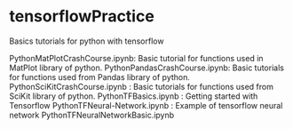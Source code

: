 # tensorflowPractice

Basics tutorials for python with tensorflow

PythonMatPlotCrashCourse.ipynb: Basic tutorial for functions used in MatPlot library of python.	
PythonPandasCrashCourse.ipynb: Basic tutorials for functions used from Pandas library of python.
PythonSciKitCrashCourse.ipynb	: Basic tutorials for functions used from SciKit library of python.
PythonTFBasics.ipynb          : Getting started with Tensorflow
PythonTFNeural-Network.ipynb	: Example of tensorflow neural network
PythonTFNeuralNetworkBasic.ipynb
